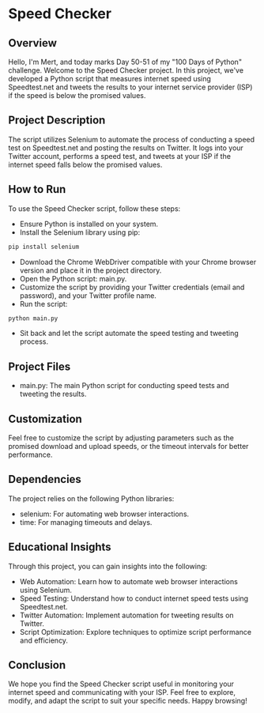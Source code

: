 # Speed Checker
## Overview
Hello, I'm Mert, and today marks Day 50-51 of my "100 Days of Python" challenge. Welcome to the Speed Checker project. In this project, we've developed a Python script that measures internet speed using Speedtest.net and tweets the results to your internet service provider (ISP) if the speed is below the promised values.

## Project Description
The script utilizes Selenium to automate the process of conducting a speed test on Speedtest.net and posting the results on Twitter. It logs into your Twitter account, performs a speed test, and tweets at your ISP if the internet speed falls below the promised values.

## How to Run
To use the Speed Checker script, follow these steps:

* Ensure Python is installed on your system.
* Install the Selenium library using pip:
```bash
pip install selenium
```

* Download the Chrome WebDriver compatible with your Chrome browser version and place it in the project directory.
* Open the Python script: main.py.
* Customize the script by providing your Twitter credentials (email and password), and your Twitter profile name.
* Run the script:
```bash
python main.py
```
* Sit back and let the script automate the speed testing and tweeting process.
## Project Files
* main.py: The main Python script for conducting speed tests and tweeting the results.
## Customization
Feel free to customize the script by adjusting parameters such as the promised download and upload speeds, or the timeout intervals for better performance.

## Dependencies
The project relies on the following Python libraries:

* selenium: For automating web browser interactions.
* time: For managing timeouts and delays.
## Educational Insights
Through this project, you can gain insights into the following:

* Web Automation: Learn how to automate web browser interactions using Selenium.
* Speed Testing: Understand how to conduct internet speed tests using Speedtest.net.
* Twitter Automation: Implement automation for tweeting results on Twitter.
* Script Optimization: Explore techniques to optimize script performance and efficiency.
## Conclusion
We hope you find the Speed Checker script useful in monitoring your internet speed and communicating with your ISP. Feel free to explore, modify, and adapt the script to suit your specific needs. Happy browsing!
